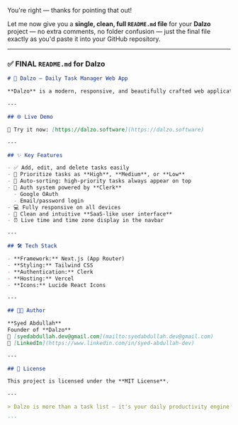 You're right — thanks for pointing that out!

Let me now give you a **single, clean, full `README.md` file** for your **Dalzo** project — no extra comments, no folder confusion — just the final file exactly as you'd paste it into your GitHub repository.

---

### ✅ FINAL `README.md` for **Dalzo**

````markdown
# 🚀 Dalzo — Daily Task Manager Web App

**Dalzo** is a modern, responsive, and beautifully crafted web application designed to help users manage daily tasks with clarity and control. With smart prioritization, real-time task management, and a clean SaaS-style UI, Dalzo keeps your day productive and organized.

---

## 🌐 Live Demo

🔗 Try it now: [https://dalzo.software](https://dalzo.software)

---

## ✨ Key Features

- ✅ Add, edit, and delete tasks easily
- 🔼 Prioritize tasks as **High**, **Medium**, or **Low**
- 🧠 Auto-sorting: high-priority tasks always appear on top
- 🔐 Auth system powered by **Clerk**
  - Google OAuth
  - Email/password login
- 💻 Fully responsive on all devices
- 📱 Clean and intuitive **SaaS-like user interface**
- ⏰ Live time and time zone display in the navbar

---

## 🛠️ Tech Stack

- **Framework:** Next.js (App Router)
- **Styling:** Tailwind CSS
- **Authentication:** Clerk
- **Hosting:** Vercel
- **Icons:** Lucide React Icons

---

## 👨‍💻 Author

**Syed Abdullah**
Founder of **Dalzo**
📧 [syedabdullah.dev@gmail.com](mailto:syedabdullah.dev@gmail.com)
🔗 [LinkedIn](https://www.linkedin.com/in/syed-abdullah-dev)

---

## 📃 License

This project is licensed under the **MIT License**.

---

> Dalzo is more than a task list — it's your daily productivity engine. Prioritize smarter, stay focused, and win the day.

```
